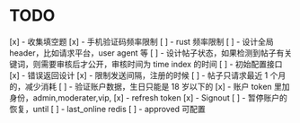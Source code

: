 # TODO

[x] - 收集填空题
[x] - 手机验证码频率限制
[ ] - rust 频率限制
[ ] - 设计全局 header，比如请求平台，user agent 等
[ ] - 设计帖子状态，如果检测到帖子有关键词，则需要审核后才公开，审核时间为 time index 的时间
[ ] - 初始配置接口
[x] - 错误返回设计
[x] - 限制发送间隔，注册的时候
[ ] - 帖子只请求最近 1 个月的，减少消耗
[ ] - 验证账户数据，生日只能是 18 岁以下的
[x] - 账户 token 里加 身份，admin,moderater,vip,
[x] - refresh token
[x] - Signout
[ ] - 暂停账户的恢复，until
[ ] - last_online redis
[ ] - approved 可配置

